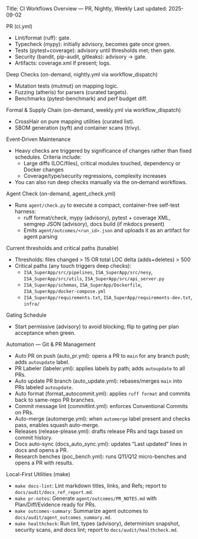 Title: CI Workflows Overview — PR, Nightly, Weekly
Last updated: 2025-09-02

PR (ci.yml)
- Lint/format (ruff): gate.
- Typecheck (mypy): initially advisory, becomes gate once green.
- Tests (pytest+coverage): advisory until thresholds met; then gate.
- Security (bandit, pip-audit, gitleaks): advisory → gate.
- Artifacts: coverage.xml if present; logs.

Deep Checks (on-demand, nightly.yml via workflow_dispatch)
- Mutation tests (mutmut) on mapping logic.
- Fuzzing (atheris) for parsers (curated targets).
- Benchmarks (pytest-benchmark) and perf budget diff.

Formal & Supply Chain (on-demand, weekly.yml via workflow_dispatch)
- CrossHair on pure mapping utilities (curated list).
- SBOM generation (syft) and container scans (trivy).

Event‑Driven Maintenance
- Heavy checks are triggered by significance of changes rather than fixed schedules. Criteria include:
  - Large diffs (LOC/files), critical modules touched, dependency or Docker changes
  - Coverage/type/security regressions, complexity increases
- You can also run deep checks manually via the on‑demand workflows.

Agent Check (on-demand, agent_check.yml)
- Runs `agent/check.py` to execute a compact, container-free self-test harness:
  - ruff format/check, mypy (advisory), pytest + coverage XML, semgrep JSON (advisory), docs build (if mkdocs present)
  - Emits `agent/outcomes/<run_id>.json` and uploads it as an artifact for agent parsing

Current thresholds and critical paths (tunable)
- Thresholds: files changed > 15 OR total LOC delta (adds+deletes) > 500
- Critical paths (any touch triggers deep checks):
  - `ISA_SuperApp/src/pipelines`, `ISA_SuperApp/src/nesy`, `ISA_SuperApp/src/utils`, `ISA_SuperApp/src/api_server.py`
  - `ISA_SuperApp/schemas`, `ISA_SuperApp/Dockerfile`, `ISA_SuperApp/docker-compose.yml`
  - `ISA_SuperApp/requirements.txt`, `ISA_SuperApp/requirements-dev.txt`, `infra/`

Gating Schedule
- Start permissive (advisory) to avoid blocking; flip to gating per plan acceptance when green.

Automation — Git & PR Management
- Auto PR on push (auto_pr.yml): opens a PR to `main` for any branch push; adds `autoupdate` label.
- PR Labeler (labeler.yml): applies labels by path; adds `autoupdate` to all PRs.
- Auto update PR branch (auto_update.yml): rebases/merges `main` into PRs labeled `autoupdate`.
- Auto format (format_autocommit.yml): applies `ruff format` and commits back to same-repo PR branches.
- Commit message lint (commitlint.yml): enforces Conventional Commits on PRs.
- Auto-merge (automerge.yml): when `automerge` label present and checks pass, enables squash auto-merge.
- Releases (release-please.yml): drafts release PRs and tags based on commit history.
- Docs auto-sync (docs_auto_sync.yml): updates “Last updated” lines in docs and opens a PR.
- Research benches (poc_bench.yml): runs Q11/Q12 micro-benches and opens a PR with results.

Local-First Utilities (make)
- `make docs-lint`: Lint markdown titles, links, and Refs; report to `docs/audit/docs_ref_report.md`.
- `make pr-notes`: Generate `agent/outcomes/PR_NOTES.md` with Plan/Diff/Evidence ready for PRs.
- `make outcomes-summary`: Summarize agent outcomes to `docs/audit/agent_outcomes_summary.md`.
- `make healthcheck`: Run lint, types (advisory), determinism snapshot, security scans, and docs lint; report to `docs/audit/healthcheck.md`.
